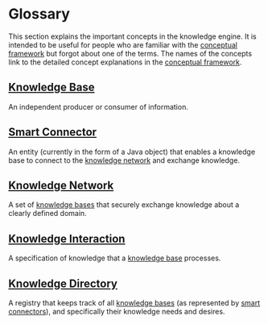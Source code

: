 # Glossary
This section explains the important concepts in the knowledge engine.
It is intended to be useful for people who are familiar with the [conceptual framework](#conceptual-framework) but forgot about one of the terms.
The names of the concepts link to the detailed concept explanations in the [conceptual framework](#conceptual-framework).

## [ Knowledge Base](#knowledge-base)
An independent producer or consumer of information.

## [ Smart Connector](#smart-connector)
An entity (currently in the form of a Java object) that enables a knowledge base to connect to the [knowledge network](#-knowledge-network) and exchange knowledge.

## [ Knowledge Network](#knowledge-network)
A set of [knowledge bases](#-knowledge-base) that securely exchange knowledge about a clearly defined domain.

## [ Knowledge Interaction](#knowledge-interaction)
A specification of knowledge that a [knowledge base](#-knowledge-base) processes.

## [ Knowledge Directory](#knowledge-directory)
A registry that keeps track of all [knowledge bases](#-knowledge-base) (as represented by [smart connectors](#-smart-connector)), and specifically their knowledge needs and desires.
